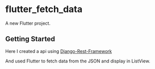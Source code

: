 # flutter_fetch_data

A new Flutter project.

## Getting Started

Here I created a api using [Django-Rest-Framework](https://www.django-rest-framework.org/)

And used Flutter to fetch data from the JSON and display in ListView.